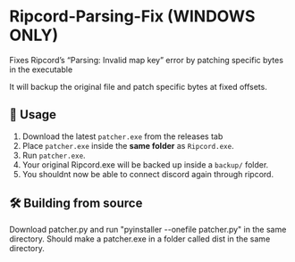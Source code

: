 # Ripcord-Parsing-Fix (WINDOWS ONLY)
Fixes Ripcord’s “Parsing: Invalid map key” error by patching specific bytes in the executable


It will backup the original file and patch specific bytes at fixed offsets.

## 🔧 Usage
1. Download the latest `patcher.exe` from the releases tab 
2. Place `patcher.exe` inside the **same folder** as `Ripcord.exe`.
3. Run `patcher.exe`.
4. Your original Ripcord.exe will be backed up inside a `backup/` folder.
5. You shouldnt now be able to connect discord again through ripcord.

## 🛠 Building from source
Download patcher.py and run "pyinstaller --onefile patcher.py" in the same directory. Should make a patcher.exe in a folder called dist in the same directory.
